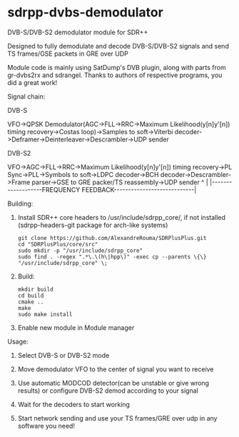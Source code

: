 # sdrpp-dvbs-demodulator
DVB-S/DVB-S2 demodulator module for SDR++

Designed to fully demodulate and decode DVB-S/DVB-S2 signals and send TS frames/GSE packets in GRE over UDP

Module code is mainly using SatDump's DVB plugin, along with parts from gr-dvbs2rx and sdrangel. Thanks to authors of respective programs, you did a great work!

Signal chain:

DVB-S

VFO->QPSK Demodulator(AGC->FLL->RRC->Maximum Likelihood(y[n]y'[n]) timing recovery->Costas loop)->Samples to soft->Viterbi decoder->Deframer->Deinterleaver->Descrambler->UDP sender

DVB-S2

VFO->AGC->FLL->RRC->Maximum Likelihood(y[n]y'[n]) timing recovery->PL Sync->PLL->Symbols to soft->LDPC decoder->BCH decoder->Descrambler->Frame parser->GSE to GRE packer/TS reassembly->UDP sender
           ^                                                                 |
           |-------------------FREQUENCY FEEDBACK----------------------------|

Building:

  1.  Install SDR++ core headers to /usr/include/sdrpp_core/, if not installed (sdrpp-headers-git package for arch-like systems)

          git clone https://github.com/AlexandreRouma/SDRPlusPlus.git
          cd "SDRPlusPlus/core/src"
          sudo mkdir -p "/usr/include/sdrpp_core"
          sudo find . -regex ".*\.\(h\|hpp\)" -exec cp --parents \{\} "/usr/include/sdrpp_core" \;

  2.  Build:

          mkdir build
          cd build
          cmake ..
          make
          sudo make install

  4.  Enable new module in Module manager

Usage:

  1.  Select DVB-S or DVB-S2 mode

  2.  Move demodulator VFO to the center of signal you want to receive

  3.  Use automatic MODCOD detector(can be unstable or give wrong results) or configure DVB-S2 demod according to your signal

  4.  Wait for the decoders to start working

  5.  Start network sending and use your TS frames/GRE over udp in any software you need!

